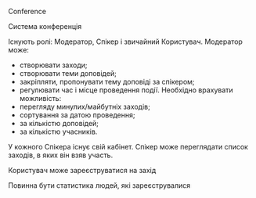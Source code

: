 Conference

Система конференція

Існують ролі: Модератор, Спікер і звичайний Користувач.
Модератор може:
- створювати заходи;
- створювати теми доповідей;
- закріпляти, пропонувати тему доповіді за спікером;
- регулювати час і місце проведення події.
Необхідно врахувати можливість:
- перегляду минулих/майбутніх заходів;
- сортування за датою проведення;
- за кількістю доповідей;
- за кількістю учасників.


 У кожного Спікера існує свій кабінет. 
 Спікер може переглядати список заходів, в яких він взяв участь. 

 Користувач може зареєструватися на захід
  
 Повинна бути статистика людей, які зареєструвалися
